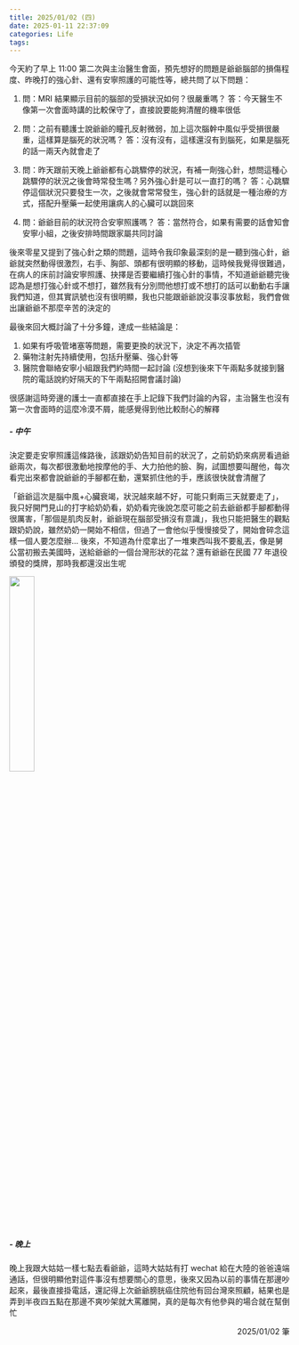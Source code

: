 ```yaml
---
title: 2025/01/02 (四)
date: 2025-01-11 22:37:09
categories: Life
tags:
---
```


今天約了早上 11:00 第二次與主治醫生會面，預先想好的問題是爺爺腦部的損傷程度、昨晚打的強心針、還有安寧照護的可能性等，總共問了以下問題：

1. 問：MRI 結果顯示目前的腦部的受損狀況如何？很嚴重嗎？
   答：今天醫生不像第一次會面時講的比較保守了，直接說要能夠清醒的機率很低

2. 問：之前有聽護士說爺爺的瞳孔反射微弱，加上這次腦幹中風似乎受損很嚴重，這樣算是腦死的狀況嗎？
   答：沒有沒有，這樣還沒有到腦死，如果是腦死的話一兩天內就會走了

3. 問：昨天跟前天晚上爺爺都有心跳驟停的狀況，有補一劑強心針，想問這種心跳驟停的狀況之後會時常發生嗎？另外強心針是可以一直打的嗎？
   答：心跳驟停這個狀況只要發生一次，之後就會常常發生，強心針的話就是一種治療的方式，搭配升壓藥一起使用讓病人的心臟可以跳回來

4. 問：爺爺目前的狀況符合安寧照護嗎？
   答：當然符合，如果有需要的話會知會安寧小組，之後安排時間跟家屬共同討論

後來零星又提到了強心針之類的問題，這時令我印象最深刻的是一聽到強心針，爺爺就突然動得很激烈，右手、胸部、頭都有很明顯的移動，這時候我覺得很難過，在病人的床前討論安寧照護、抉擇是否要繼續打強心針的事情，不知道爺爺聽完後認為是想打強心針或不想打，雖然我有分別問他想打或不想打的話可以動動右手讓我們知道，但其實訊號也沒有很明顯，我也只能跟爺爺說沒事沒事放鬆，我們會做出讓爺爺不那麼辛苦的決定的

最後來回大概討論了十分多鐘，達成一些結論是：

1. 如果有呼吸管堵塞等問題，需要更換的狀況下，決定不再次插管
2. 藥物注射先持續使用，包括升壓藥、強心針等
3. 醫院會聯絡安寧小組跟我們約時間一起討論 (沒想到後來下午兩點多就接到醫院的電話說約好隔天的下午兩點招開會議討論)

很感謝這時旁邊的護士一直都直接在手上記錄下我們討論的內容，主治醫生也沒有第一次會面時的這麼冷漠不屑，能感覺得到他比較耐心的解釋

##### - 中午

決定要走安寧照護這條路後，該跟奶奶告知目前的狀況了，之前奶奶來病房看過爺爺兩次，每次都很激動地按摩他的手、大力拍他的臉、胸，試圖想要叫醒他，每次看完出來都會說爺爺的手腳都在動，還緊抓住他的手，應該很快就會清醒了

「爺爺這次是腦中風+心臟衰竭，狀況越來越不好，可能只剩兩三天就要走了」，我只好開門見山的打字給奶奶看，奶奶看完後說怎麼可能之前去爺爺都手腳都動得很厲害，「那個是肌肉反射，爺爺現在腦部受損沒有意識」，我也只能把醫生的觀點跟奶奶說，雖然奶奶一開始不相信，但過了一會他似乎慢慢接受了，開始會碎念這樣一個人要怎麼辦... 後來，不知道為什麼拿出了一堆東西叫我不要亂丟，像是舅公當初搬去美國時，送給爺爺的一個台灣形狀的花盆？還有爺爺在民國 77 年退役頒發的獎牌，那時我都還沒出生呢

<img src="./退役獎牌.jpg" style="width: 30%" />

##### - 晚上

晚上我跟大姑姑一樣七點去看爺爺，這時大姑姑有打 wechat 給在大陸的爸爸遠端通話，但很明顯他對這件事沒有想要關心的意思，後來又因為以前的事情在那邊吵起來，最後直接掛電話，還記得上次爺爺膀胱癌住院他有回台灣來照顧，結果也是弄到半夜四五點在那邊不爽吵架就大罵離開，真的是每次有他參與的場合就在幫倒忙

<div style="text-align: right">2025/01/02 筆</div>
